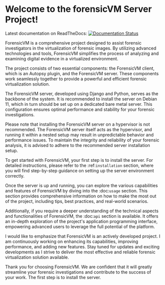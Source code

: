 # Welcome to the forensicVM Server Project!

Latest documentation on ReadTheDocs: [![Documentation Status](https://readthedocs.org/projects/forensicvm-server/badge/?version=latest)](https://forensicvm-server.readthedocs.io/en/latest/?badge=latest)
      

ForensicVM is a comprehensive project designed to assist forensic investigators in the virtualization of forensic images. By utilizing advanced technologies and tools, ForensicVM simplifies the process of analyzing and examining digital evidence in a virtualized environment.

The project consists of two essential components: the ForensicVM client, which is an Autopsy plugin, and the ForensicVM server. These components work seamlessly together to provide a powerful and efficient forensic virtualization solution.

The ForensicVM server, developed using Django and Python, serves as the backbone of the system. It is recommended to install the server on Debian 11, which in turn should be set up on a dedicated bare metal server. This configuration ensures optimal performance and stability for your forensic investigations.

Please note that installing the ForensicVM server on a hypervisor is not recommended. The ForensicVM server itself acts as the hypervisor, and running it within a nested setup may result in unpredictable behavior and performance issues. To maintain the integrity and reliability of your forensic analysis, it is advised to adhere to the recommended server installation setup.

To get started with ForensicVM, your first step is to install the server. For detailed instructions, please refer to the :ref:`installation` section, where you will find step-by-step guidance on setting up the server environment correctly.

Once the server is up and running, you can explore the various capabilities and features of ForensicVM by diving into the :doc:`usage` section. This section provides comprehensive information on how to make the most out of the project, including tips, best practices, and real-world scenarios.

Additionally, if you require a deeper understanding of the technical aspects and functionalities of ForensicVM, the :doc:`api` section is available. It offers an in-depth exploration of the project's application programming interface, empowering advanced users to leverage the full potential of the platform.

I would like to emphasize that ForensicVM is an actively developed project. I am continuously working on enhancing its capabilities, improving performance, and adding new features. Stay tuned for updates and exciting developments as I strive to deliver the most effective and reliable forensic virtualization solution available.

Thank you for choosing ForensicVM. We are confident that it will greatly streamline your forensic investigations and contribute to the success of your work. The first step is to install the server. 
